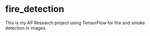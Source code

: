 # fire_detection
This is my AP Research project using TensorFlow for fire and smoke detection in images.
